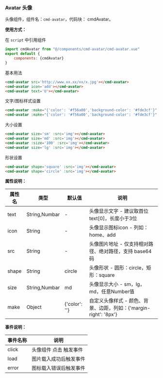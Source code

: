 ### Avatar 头像

头像组件，组件名：``cmd-avatar``，代码块： cmdAvatar。

**使用方式：**

在 ``script`` 中引用组件 

```javascript
import cmdAvatar from "@/components/cmd-avatar/cmd-avatar.vue"
export default {
    components: {cmdAvatar}
}
```

基本用法

```html
<cmd-avatar src='http://www.xx.xx/xx/x.jpg'></cmd-avatar>
<cmd-avatar icon='add'></cmd-avatar>
<cmd-avatar text='U'></cmd-avatar>
```

文字/图标样式设置

```html
<cmd-avatar :make="{'color': '#f56a00','background-color': '#fde3cf'}" text='10'></cmd-avatar>
<cmd-avatar :make="{'color': '#f56a00','background-color': '#fde3cf'}" icon='home'></cmd-avatar>
```

大小设置

```html
<cmd-avatar size='sm' :src='img'></cmd-avatar>
<cmd-avatar size='md' :src='img'></cmd-avatar>
<cmd-avatar :size='100' :src='img'></cmd-avatar>
<cmd-avatar size='lg' :src='img'></cmd-avatar>
```

形状设置

```html
<cmd-avatar shape='square' :src='img'></cmd-avatar>
<cmd-avatar shape='circle' :src='img'></cmd-avatar>
```


**属性说明：**

|属性名	|类型					|默认值				|说明																															|
|---		|----					|---					|---																															|
|text		|String,Numbar|-						|头像显示文字 - 建议取首位text[0]，长度小于3位										|
|icon		|String				|-						|头像显示图标icon - 列如：home、add																|
|src		|String				|-						|头像图片地址 - 仅支持相对路径、绝对路径，支持 base64 码					|
|shape	|String				|circle				|头像形状 - 圆形：circle，矩形：square														|
|size		|String,Numbar|md						|头像显示大小 - sm，lg，md，任意Number值													|
|make		|Object				|{'color': ''}|自定义头像样式 - 颜色、背景、边距，列如：{'margin-right': '8px'}	|

**事件说明：**

|事件名称	|说明										|
|---			|---										|
|click		|头像组件 点击 触发事件	|
|load			|图片载入成功后触发事件	|
|error		|图标载入错误后触发事件	|
